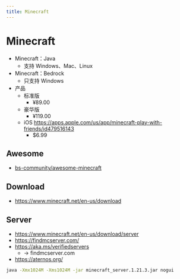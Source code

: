 ```yaml
---
title: Minecraft
---
```


# Minecraft

- Minecraft：Java
  - 支持 Windows、Mac、Linux
- Minecraft：Bedrock
  - 只支持 Windows
- 产品
  - 标准版
    - ¥89.00
  - 豪华版
    - ¥119.00
  - iOS https://apps.apple.com/us/app/minecraft-play-with-friends/id479516143
    - $6.99

## Awesome

- [bs-community/awesome-minecraft](https://github.com/bs-community/awesome-minecraft)

## Download

- https://www.minecraft.net/en-us/download

## Server

- https://www.minecraft.net/en-us/download/server
- https://findmcserver.com/
- https://aka.ms/verifiedservers
  - -> findmcserver.com
- https://aternos.org/

```bash
java -Xmx1024M -Xms1024M -jar minecraft_server.1.21.3.jar nogui
```
